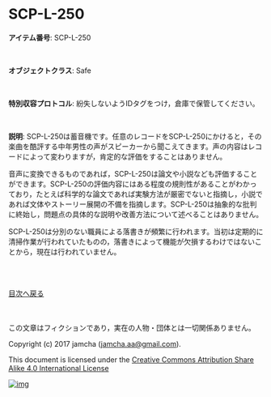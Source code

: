 

# SCP-L-250

**アイテム番号**: SCP-L-250  

<br>  

**オブジェクトクラス**: Safe  

<br>  

**特別収容プロトコル**: 紛失しないようIDタグをつけ，倉庫で保管してください。  

<br>  

**説明**: SCP-L-250は蓄音機です。任意のレコードをSCP-L-250にかけると，その楽曲を酷評する中年男性の声がスピーカーから聞こえてきます。声の内容はレコードによって変わりますが，肯定的な評価をすることはありません。  

音声に変換できるものであれば，SCP-L-250は論文や小説なども評価することができます。SCP-L-250の評価内容にはある程度の規則性があることがわかっており，たとえば科学的な論文であれば実験方法が厳密でないと指摘し，小説であれば文体やストーリー展開の不備を指摘します。SCP-L-250は抽象的な批判に終始し，問題点の具体的な説明や改善方法について述べることはありません。  

SCP-L-250は分別のない職員による落書きが頻繁に行われます。当初は定期的に清掃作業が行われていたものの，落書きによって機能が欠損するわけではないことから，現在は行われていません。  

<br>  
<br>  

[目次へ戻る](https://github.com/jamcha-aa/SCP/blob/master/README.md)  

<br>  
<br>  
この文章はフィクションであり，実在の人物・団体とは一切関係ありません。  

Copyright (c) 2017 jamcha (jamcha.aa@gmail.com).  

This document is licensed under the [Creative Commons Attribution Share Alike 4.0 International License](http://creativecommons.org/licenses/by-sa/4.0/deed)  

[![img](http://i.creativecommons.org/l/by-sa/3.0/80x15.png)](http://creativecommons.org/licenses/by-sa/4.0/deed)  

